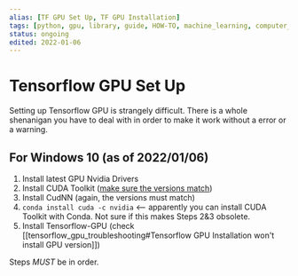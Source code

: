 ```yaml
---
alias: [TF GPU Set Up, TF GPU Installation]
tags: [python, gpu, library, guide, HOW-TO, machine_learning, computer_science]
status: ongoing
edited: 2022-01-06
---
```


# Tensorflow GPU Set Up
Setting up Tensorflow GPU is strangely difficult. There is a whole shenanigan you have to deal with in order to make it work without a error or a warning.

## For Windows 10 (as of 2022/01/06)
1. Install latest GPU Nvidia Drivers
2. Install CUDA Toolkit ([make sure the versions match](https://www.tensorflow.org/install/source#gpu))
3. Install CudNN (again, the versions must match)
4. `conda install cuda -c nvidia` <-- apparently you can install CUDA Toolkit with Conda. Not sure if this makes Steps 2&3 obsolete.
5. Install Tensorflow-GPU (check [[tensorflow_gpu_troubleshooting#Tensorflow GPU Installation won't install GPU version]])

Steps _MUST_ be in order.
